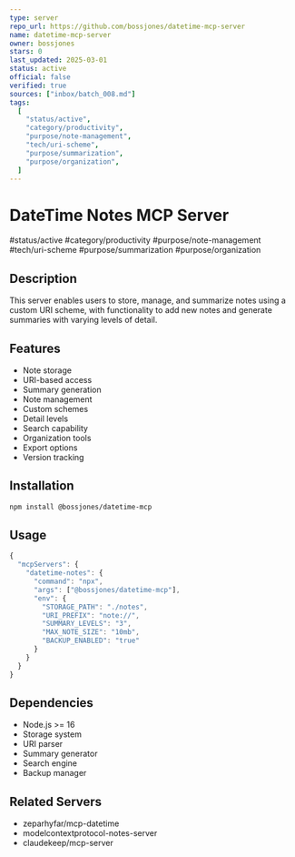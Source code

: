 ```yaml
--- 
type: server
repo_url: https://github.com/bossjones/datetime-mcp-server
name: datetime-mcp-server
owner: bossjones
stars: 0
last_updated: 2025-03-01
status: active
official: false
verified: true
sources: ["inbox/batch_008.md"]
tags:
  [
    "status/active",
    "category/productivity",
    "purpose/note-management",
    "tech/uri-scheme",
    "purpose/summarization",
    "purpose/organization",
  ]
---
```


# DateTime Notes MCP Server

#status/active #category/productivity #purpose/note-management #tech/uri-scheme #purpose/summarization #purpose/organization

## Description

This server enables users to store, manage, and summarize notes using a custom URI scheme, with functionality to add new notes and generate summaries with varying levels of detail.

## Features

- Note storage
- URI-based access
- Summary generation
- Note management
- Custom schemes
- Detail levels
- Search capability
- Organization tools
- Export options
- Version tracking

## Installation

```bash
npm install @bossjones/datetime-mcp
```

## Usage

```javascript
{
  "mcpServers": {
    "datetime-notes": {
      "command": "npx",
      "args": ["@bossjones/datetime-mcp"],
      "env": {
        "STORAGE_PATH": "./notes",
        "URI_PREFIX": "note://",
        "SUMMARY_LEVELS": "3",
        "MAX_NOTE_SIZE": "10mb",
        "BACKUP_ENABLED": "true"
      }
    }
  }
}
```

## Dependencies

- Node.js >= 16
- Storage system
- URI parser
- Summary generator
- Search engine
- Backup manager

## Related Servers

- zeparhyfar/mcp-datetime
- modelcontextprotocol-notes-server
- claudekeep/mcp-server